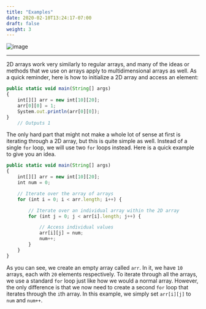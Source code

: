 ```yaml
---
title: "Examples"
date: 2020-02-10T13:24:17-07:00
draft: false
weight: 3
---
```

![image](../../img/2dexample.png)

<!--<link rel="stylesheet" href="../../style.css">-->

<hr>

2D arrays work very similarly to regular arrays, and many of the ideas or methods that we use on arrays apply to multidimensional arrays as well. As a quick reminder, here is how to initialize a 2D array and access an element:

```js javascript
public static void main(String[] args) 
{ 
    int[][] arr = new int[10][20]; 
    arr[0][0] = 1; 
    System.out.println(arr[0][0]); 
} 
    // Outputs 1
```

The only hard part that might not make a whole lot of sense at first is iterating through a 2D array, but this is quite simple as well. Instead of a single `for` loop, we will use two `for` loops instead. Here is a quick example to give you an idea. 

```js javascript
public static void main(String[] args) 
{ 
    int[][] arr = new int[10][20]; 
    int num = 0;

    // Iterate over the array of arrays
    for (int i = 0; i < arr.length; i++) {

        // Iterate over an individual array within the 2D array
        for (int j = 0; j < arr[i].length; j++) {

            // Access individual values
            arr[i][j] = num;
            num++;
        }
    }
} 
```

As you can see, we create an empty array called `arr`. In it, we have `10` arrays, each with `20` elements respectively. To iterate through all the arrays, we use a standard `for` loop just like how we would a normal array. However, the only difference is that we now need to create a second `for` loop that iterates through the `i`th array. In this example, we simply set `arr[i][j]` to `num` and `num++`.